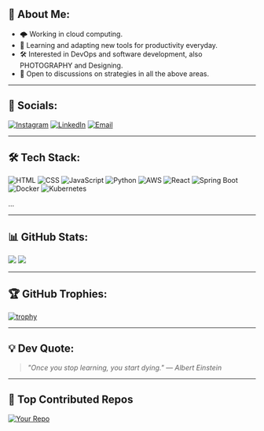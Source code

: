 <!-- About Section -->
## 👋 About Me:

- 🌩️ Working in cloud computing.  
- 🧠 Learning and adapting new tools for productivity everyday.  
- 🛠️ Interested in DevOps and software development, also PHOTOGRAPHY and Designing.  
- 🤝 Open to discussions on strategies in all the above areas.

---

## 🔗 Socials:
[![Instagram](https://img.shields.io/badge/Instagram-@yourhandle-red?style=for-the-badge&logo=instagram)](https://www.instagram.com/invisible_underscore/)
[![LinkedIn](https://img.shields.io/badge/LinkedIn-Connect-blue?style=for-the-badge&logo=linkedin)](https://www.linkedin.com/in/aryan-9847812ba/)
[![Email](https://img.shields.io/badge/Email-Mail-ff69b4?style=for-the-badge&logo=gmail)](mailto:professionally.aryan20@gmail.com)

---

## 🛠️ Tech Stack:
![HTML](https://img.shields.io/badge/HTML5-E34F26?style=for-the-badge&logo=html5&logoColor=white)
![CSS](https://img.shields.io/badge/CSS3-1572B6?style=for-the-badge&logo=css3)
![JavaScript](https://img.shields.io/badge/JavaScript-F7DF1E?style=for-the-badge&logo=javascript)
![Python](https://img.shields.io/badge/Python-3776AB?style=for-the-badge&logo=python)
![AWS](https://img.shields.io/badge/AWS-232F3E?style=for-the-badge&logo=amazonaws)
![React](https://img.shields.io/badge/React-61DAFB?style=for-the-badge&logo=react&logoColor=black)
![Spring Boot](https://img.shields.io/badge/SpringBoot-6DB33F?style=for-the-badge&logo=spring-boot&logoColor=white)
![Docker](https://img.shields.io/badge/Docker-2496ED?style=for-the-badge&logo=docker&logoColor=white)
![Kubernetes](https://img.shields.io/badge/Kubernetes-326CE5?style=for-the-badge&logo=kubernetes&logoColor=white)

...

---

## 📊 GitHub Stats:

![](https://github-readme-stats.vercel.app/api?username=yourusername&theme=dark&show_icons=true)
![](https://github-readme-streak-stats.herokuapp.com/?user=yourusername&theme=dark)

---

## 🏆 GitHub Trophies:
[![trophy](https://github-profile-trophy.vercel.app/?username=yourusername&theme=darkhub&margin-w=15)](https://github.com/ryo-ma/github-profile-trophy)

---

## 💡 Dev Quote:
> *"Once you stop learning, you start dying."* — *Albert Einstein*

---

## 📌 Top Contributed Repos
[![Your Repo](https://github-readme-stats.vercel.app/api/pin/?username=yourusername&repo=yourrepo&theme=dark)](https://github.com/yourusername/yourrepo)
